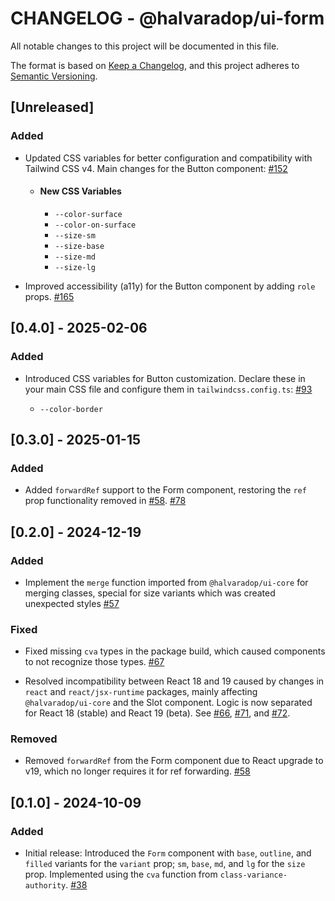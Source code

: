 # CHANGELOG - @halvaradop/ui-form

All notable changes to this project will be documented in this file.

The format is based on [Keep a Changelog](https://keepachangelog.com/en/1.1.0/),
and this project adheres to [Semantic Versioning](https://semver.org/spec/v2.0.0.html).

## [Unreleased]

### Added

- Updated CSS variables for better configuration and compatibility with Tailwind CSS v4. Main changes for the Button component: [#152](https://github.com/halvaradop/ui/pull/152)

  - #### New CSS Variables
    - `--color-surface`
    - `--color-on-surface`
    - `--size-sm`
    - `--size-base`
    - `--size-md`
    - `--size-lg`

- Improved accessibility (a11y) for the Button component by adding `role` props. [#165](https://github.com/halvaradop/ui/pull/165)

## [0.4.0] - 2025-02-06

### Added

- Introduced CSS variables for Button customization. Declare these in your main CSS file and configure them in `tailwindcss.config.ts`: [#93](https://github.com/halvaradop/ui/pull/93)

  - `--color-border`

## [0.3.0] - 2025-01-15

### Added

- Added `forwardRef` support to the Form component, restoring the `ref` prop functionality removed in [#58](https://github.com/halvaradop/ui/pull/58). [#78](https://github.com/halvaradop/ui/pull/78)

## [0.2.0] - 2024-12-19

### Added

- Implement the `merge` function imported from `@halvaradop/ui-core` for merging classes, special for size variants which was created unexpected styles [#57](https://github.com/halvaradop/ui/pull/57)

### Fixed

- Fixed missing `cva` types in the package build, which caused components to not recognize those types. [#67](https://github.com/halvaradop/ui/pull/67)

- Resolved incompatibility between React 18 and 19 caused by changes in `react` and `react/jsx-runtime` packages, mainly affecting `@halvaradop/ui-core` and the Slot component. Logic is now separated for React 18 (stable) and React 19 (beta). See [#66](https://github.com/halvaradop/ui/issues/66), [#71](https://github.com/halvaradop/ui/pull/71), and [#72](https://github.com/halvaradop/ui/pull/72).

### Removed

- Removed `forwardRef` from the Form component due to React upgrade to v19, which no longer requires it for ref forwarding. [#58](https://github.com/halvaradop/ui/pull/58)

## [0.1.0] - 2024-10-09

### Added

- Initial release: Introduced the `Form` component with `base`, `outline`, and `filled` variants for the `variant` prop; `sm`, `base`, `md`, and `lg` for the `size` prop. Implemented using the `cva` function from `class-variance-authority`. [#38](https://github.com/halvaradop/ui/pull/38)
